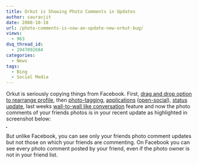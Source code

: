 ```yaml
---
title: Orkut is Showing Photo Comments in Updates
author: sauravjit
date: 2008-10-18
url: /photo-comments-is-now-an-update-new-orkut-bug/
views:
  - 963
dsq_thread_id:
  - 2947092684
categories:
  - News
tags:
  - Bing
  - Social Media
---
```

Orkut is seriously copying things from Facebook. First, [drag and drop option to rearrange profile][1], then [photo-tagging][2], [applications][3] ([open-social][4]), [status update][5], last weeks [wall-to-wall like conversation][6] feature and now the photo comments of your friends photos is in your recent update as highlighted in screenshot below:

[<img class="wp-image-51184" style="border: 1px solid black" src="http://cdn.devilsworkshop.org/files/2008/10/orkut-photo-comments-in-updates.jpg" alt="" />][7]

But unlike Facebook, you can see only your friends photo comment updates but not those on which your friends are commenting. On Facebook you can see every photo comment posted by your friend, even if the photo owner is not in your friend list.

 [1]: http://devilsworkshop.org/customize-orkut-profile-using-drag-n-drop-way/
 [2]: http://devilsworkshop.org/orkut-added-photo-tagging-feature/
 [3]: http://devilsworkshop.org/orkut-started-adding-stuff-like-facebook-get-your-questions-answered/
 [4]: http://devilsworkshop.org/beginners-guide-to-opensocial-orkut-sandbox-covering-faq/
 [5]: http://devilsworkshop.org/orkut-added-facebook-like-status-updates-feature/
 [6]: http://devilsworkshop.org/orkut-added-new-conversation-feature/
 [7]: http://cdn.devilsworkshop.org/files/2008/10/orkut-photo-comments-in-updates.jpg
